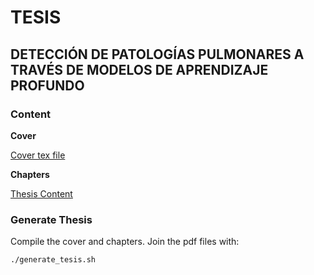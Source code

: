 # TESIS

## DETECCIÓN DE PATOLOGÍAS PULMONARES A TRAVÉS DE MODELOS DE APRENDIZAJE PROFUNDO

### Content

**Cover**

[Cover tex file](cover/PortadaTesisMaestria.tex)

**Chapters**

[Thesis Content](MainDraft.tex)

### Generate Thesis

Compile the cover and chapters. Join the pdf files with:

```bash
./generate_tesis.sh
```
